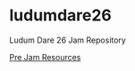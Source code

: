 ludumdare26
===========

Ludum Dare 26 Jam Repository

[Pre Jam Resources](https://github.com/jprof/ludumdare26/wiki/Pre-Jam-Resources)
